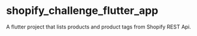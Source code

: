 # shopify_challenge_flutter_app

A flutter project that lists products and product tags from Shopify REST Api.